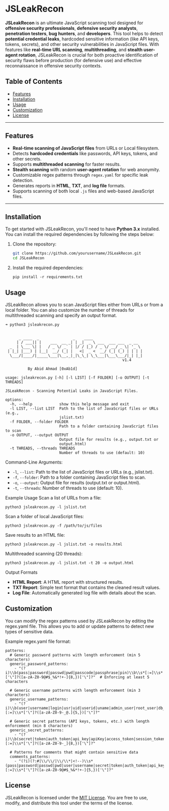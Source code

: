 # **JSLeakRecon** 

**JSLeakRecon** is an ultimate JavaScript scanning tool designed for **offensive security professionals**, **defensive security analysts**, **penetration testers**, **bug hunters**, and **developers**. This tool helps to detect **potential credential leaks**, hardcoded sensitive information (like API keys, tokens, secrets), and other security vulnerabilities in JavaScript files. With features like **real-time URL scanning**, **multithreading**, and **stealth user-agent rotation**, JSLeakRecon is crucial for both proactive identification of security flaws before production (for defensive use) and effective reconnaissance in offensive security contexts.

## **Table of Contents**
- [Features](#features)
- [Installation](#installation)
- [Usage](#usage)
- [Customization](#customization)
- [License](#license)

---

## **Features**
- **Real-time scanning of JavaScript files** from URLs or Local filesystem.
- Detects **hardcoded credentials** like passwords, API keys, tokens, and other secrets.
- Supports **multithreaded scanning** for faster results.
- **Stealth scanning** with random **user-agent rotation** for web anonymity.
- Customizable regex patterns through `regex.yaml` for specific leak detection.
- Generates reports in **HTML**, **TXT**, and **log file** formats.
- Supports scanning of both local `.js` files and web-based JavaScript files.

---

## **Installation**

To get started with JSLeakRecon, you'll need to have **Python 3.x** installed. You can install the required dependencies by following the steps below:

1. Clone the repository:
   ```bash
   git clone https://github.com/yourusername/JSLeakRecon.git
   cd JSLeakRecon
   ```


2. Install the required dependencies:
   ```
   pip install -r requirements.txt
   ```

## **Usage**
JSLeakRecon allows you to scan JavaScript files either from URLs or from a local folder. You can also customize the number of threads for multithreaded scanning and specify an output format.

```
➜ python3 jsleakrecon.py


      _ ____  _               _    ____
     | / ___|| |    ___  __ _| | _|  _ \ ___  ___ ___  _ __
  _  | \___ \| |   / _ \/ _` | |/ / |_) / _ \/ __/ _ \| '_ \
 | |_| |___) | |__|  __/ (_| |   <|  _ <  __/ (_| (_) | | | |
  \___/|____/|_____\___|\__,_|_|\_\_| \_\___|\___\___/|_| |_|
                                                    v1.4

          By Abid Ahmad [0xAb1d]

usage: jsleakrecon.py [-h] [-l LIST] [-f FOLDER] [-o OUTPUT] [-t THREADS]

JSLeakRecon - Scanning Potential Leaks in JavaScript Files.

options:
  -h, --help            show this help message and exit
  -l LIST, --list LIST  Path to the list of JavaScript files or URLs (e.g.,
                        jslist.txt)
  -f FOLDER, --folder FOLDER
                        Path to a folder containing JavaScript files to scan
  -o OUTPUT, --output OUTPUT
                        Output file for results (e.g., output.txt or
                        output.html)
  -t THREADS, --threads THREADS
                        Number of threads to use (default: 10)

```

Command-Line Arguments:
- `-l`, `--list`: Path to the list of JavaScript files or URLs (e.g., jslist.txt).
- `-f`, `--folder`: Path to a folder containing JavaScript files to scan.
- `-o`, `--output`: Output file for results (output.txt or output.html).
- `-t`, `--threads`: Number of threads to use (default: 10).

Example Usage
Scan a list of URLs from a file:
```
python3 jsleakrecon.py -l jslist.txt
```

Scan a folder of local JavaScript files:
```
python3 jsleakrecon.py -f /path/to/js/files
```

Save results to an HTML file:
```
python3 jsleakrecon.py -l jslist.txt -o results.html
```

Multithreaded scanning (20 threads):
```
python3 jsleakrecon.py -l jslist.txt -t 20 -o output.html
```

Output Formats
- **HTML Report**: A HTML report with structured results.
- **TXT Report**: Simple text format that contains the cleaned result values.
- **Log File**: Automatically generated log file with details about the scan.

## **Customization**
You can modify the regex patterns used by JSLeakRecon by editing the regex.yaml file. This allows you to add or update patterns to detect new types of sensitive data.

Example regex.yaml file format:
```
patterns:
  # Generic password patterns with length enforcement (min 5 characters)
  generic_password_patterns:
    - "(?i)\\b(pass|password|passwd|pwd|passcode|passphrase|pin)\\b\\s*[:=]\\s*['\"]?([a-zA-Z0-9@#$_%&*!+-]{8,})['\"]?"  # Enforcing at least 5 characters

  # Generic username patterns with length enforcement (min 3 characters)
  generic_username_patterns:
    - "(?i)\\b(user|username|login|usr|uid|userid|uname|admin_user|root_user|db_user|email)\\b\\s*[:=]\\s*['\"]?([a-zA-Z0-9-_@.]{5,})['\"]?"

  # Generic secret patterns (API keys, tokens, etc.) with length enforcement (min 8 characters)
  generic_secret_patterns:
    - "(?i)\\b(secret|token|auth_token|api_key|apiKey|access_token|session_token|jwt_token|encryption_key|ssh_key|crypt_key|access_key)\\b\\s*[:=]\\s*['\"]?([a-zA-Z0-9-_]{8,})['\"]?"

  # Patterns for comments that might contain sensitive data
  comments_patterns:
    - "(?i)(?:#|\\/\\/|\\/\\*|<!--)\\s*(pass|password|passwd|pwd|user|username|secret|token|auth_token|api_key|apiKey|access_key)\\s*[:=]\\s*['\"]?([a-zA-Z0-9@#$_%&*!+-]{5,})['\"]?"

```

## **License**
JSLeakRecon is licensed under the [MIT License](https://github.com/0xAb1d/JSLeakRecon/blob/main/LICENSE). You are free to use, modify, and distribute this tool under the terms of the license.


